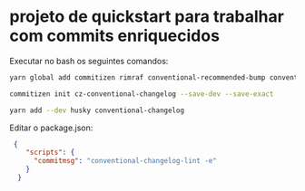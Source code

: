 projeto de quickstart para trabalhar com commits enriquecidos
====

Executar no bash os seguintes comandos:
```bash
yarn global add commitizen rimraf conventional-recommended-bump conventional-changelog-cli conventional-github-releaser conventional-commits-detector json

commitizen init cz-conventional-changelog --save-dev --save-exact

yarn add --dev husky conventional-changelog
```

Editar o package.json:

```json
 {
    "scripts": {
      "commitmsg": "conventional-changelog-lint -e"
    }
  }
```